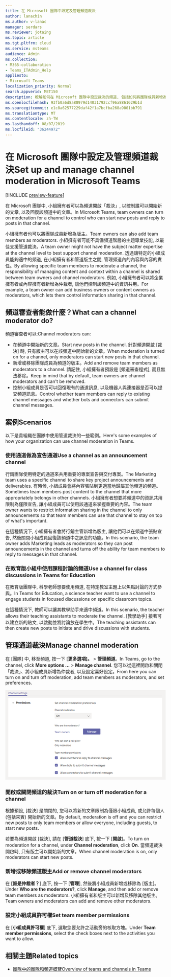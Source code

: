 ```yaml
---
title: 在 Microsoft 團隊中設定及管理頻道裁決
author: lanachin
ms.author: v-lanac
manager: serdars
ms.reviewer: jotaing
ms.topic: article
ms.tgt.pltfrm: cloud
ms.service: msteams
audience: Admin
ms.collection:
- M365-collaboration
- Teams_ITAdmin_Help
appliesto:
- Microsoft Teams
localization_priority: Normal
search.appverid: MET150
description: 瞭解如何在 Microsoft 團隊中設定裁決的頻道, 包括如何將團隊成員新增為頻道審查程式。
ms.openlocfilehash: 93fb0a6d8a88979d14031792ccf96a8861629b1d
ms.sourcegitcommit: e1c8a62577229daf42f1a7bcfba268a9001bb791
ms.translationtype: MT
ms.contentlocale: zh-TW
ms.lasthandoff: 08/07/2019
ms.locfileid: "36244972"
---
```

# <a name="set-up-and-manage-channel-moderation-in-microsoft-teams"></a><span data-ttu-id="f359c-103">在 Microsoft 團隊中設定及管理頻道裁決</span><span class="sxs-lookup"><span data-stu-id="f359c-103">Set up and manage channel moderation in Microsoft Teams</span></span>

[!INCLUDE [preview-feature](includes/preview-feature.md)]

<span data-ttu-id="f359c-104">在 Microsoft 團隊中, 小組擁有者可以為頻道開啟「裁決」, 以控制誰可以開始新的文章, 以及回復該頻道中的文章。</span><span class="sxs-lookup"><span data-stu-id="f359c-104">In Microsoft Teams, team owners can turn on moderation for a channel to control who can start new posts and reply to posts in that channel.</span></span>

<span data-ttu-id="f359c-105">小組擁有者也可以將團隊成員新增為版主。</span><span class="sxs-lookup"><span data-stu-id="f359c-105">Team owners can also add team members as moderators.</span></span> <span data-ttu-id="f359c-106">小組擁有者可能不具備頻道階層的主題專業技能, 以最佳支援管道裁決。</span><span class="sxs-lookup"><span data-stu-id="f359c-106">A team owner might not have the subject matter expertise at the channel level to best support channel moderation.</span></span> <span data-ttu-id="f359c-107">透過讓特定的小組成員能夠適中的頻道, 在小組擁有者和管道版主之間, 管理頻道內的內容與內容的責任。</span><span class="sxs-lookup"><span data-stu-id="f359c-107">By allowing specific team members to moderate a channel, the responsibility of managing content and context within a channel is shared between team owners and channel moderators.</span></span> <span data-ttu-id="f359c-108">例如, 小組擁有者可以將企業擁有者或內容擁有者新增為仲裁者, 讓他們控制該頻道中的資訊共用。</span><span class="sxs-lookup"><span data-stu-id="f359c-108">For example, a team owner can add business owners or content owners as moderators, which lets them control information sharing in that channel.</span></span>

## <a name="what-can-a-channel-moderator-do"></a><span data-ttu-id="f359c-109">頻道審查者能做什麼？</span><span class="sxs-lookup"><span data-stu-id="f359c-109">What can a channel moderator do?</span></span>

<span data-ttu-id="f359c-110">頻道審查者可以:</span><span class="sxs-lookup"><span data-stu-id="f359c-110">Channel moderators can:</span></span>

- <span data-ttu-id="f359c-111">在頻道中開始新的文章。</span><span class="sxs-lookup"><span data-stu-id="f359c-111">Start new posts in the channel.</span></span> <span data-ttu-id="f359c-112">針對頻道開啟 [裁決] 時, 只有版主可以在該頻道中開始新的文章。</span><span class="sxs-lookup"><span data-stu-id="f359c-112">When moderation is turned on for a channel, only moderators can start new posts in that channel.</span></span>
- <span data-ttu-id="f359c-113">新增或移除團隊成員為頻道的版主。</span><span class="sxs-lookup"><span data-stu-id="f359c-113">Add and remove team members as moderators to a channel.</span></span> <span data-ttu-id="f359c-114">請記住, 小組擁有者預設是 [頻道審查程式], 而且無法移除。</span><span class="sxs-lookup"><span data-stu-id="f359c-114">Keep in mind that by default, team owners are channel moderators and can't be removed.</span></span>
- <span data-ttu-id="f359c-115">控制小組成員是否可以回復現有的通道訊息, 以及機器人與連接器是否可以提交頻道訊息。</span><span class="sxs-lookup"><span data-stu-id="f359c-115">Control whether team members can reply to existing channel messages and whether bots and connectors can submit channel messages.</span></span>

## <a name="scenarios"></a><span data-ttu-id="f359c-116">案例</span><span class="sxs-lookup"><span data-stu-id="f359c-116">Scenarios</span></span>

<span data-ttu-id="f359c-117">以下是貴組織在團隊中使用管道裁決的一些範例。</span><span class="sxs-lookup"><span data-stu-id="f359c-117">Here's some examples of how your organization can use channel moderation in Teams.</span></span>

### <a name="use-a-channel-as-an-announcement-channel"></a><span data-ttu-id="f359c-118">使用通道做為宣告通道</span><span class="sxs-lookup"><span data-stu-id="f359c-118">Use a channel as an announcement channel</span></span>

<span data-ttu-id="f359c-119">行銷團隊使用特定的通道來共用重要的專案宣告與交付專案。</span><span class="sxs-lookup"><span data-stu-id="f359c-119">The Marketing team uses a specific channel to share key project announcements and deliverables.</span></span> <span data-ttu-id="f359c-120">有時候, 小組成員會將內容張貼到更適當地歸屬其他頻道的頻道。</span><span class="sxs-lookup"><span data-stu-id="f359c-120">Sometimes team members post content to the channel that more appropriately belongs in other channels.</span></span> <span data-ttu-id="f359c-121">小組擁有者想要將頻道中的資訊共用限制為僅限宣告, 讓小組成員可以使用該通道來掌握重要的內容。</span><span class="sxs-lookup"><span data-stu-id="f359c-121">The team owner wants to restrict information sharing in the channel to only announcements so that team members can use that channel to stay on top of what's important.</span></span>

<span data-ttu-id="f359c-122">在這種情況下, 小組擁有者會將行銷主管新增為版主, 讓他們可以在頻道中張貼宣告, 然後關閉小組成員回復該頻道中之訊息的功能。</span><span class="sxs-lookup"><span data-stu-id="f359c-122">In this scenario, the team owner adds Marketing leads as moderators so they can post announcements in the channel and turns off the ability for team members to reply to messages in that channel.</span></span>

### <a name="use-a-channel-for-class-discussions-in-teams-for-education"></a><span data-ttu-id="f359c-123">在教育版小組中使用課程討論的頻道</span><span class="sxs-lookup"><span data-stu-id="f359c-123">Use a channel for class discussions in Teams for Education</span></span>

<span data-ttu-id="f359c-124">在教育版團隊中, 科學老師想要使用頻道, 在特定教室主題上以焦點討論的方式參與。</span><span class="sxs-lookup"><span data-stu-id="f359c-124">In Teams for Education, a science teacher want to use a channel to engage students in focused discussions on specific classroom topics.</span></span>

<span data-ttu-id="f359c-125">在這種情況下, 教師可以讓其教學助手來適中頻道。</span><span class="sxs-lookup"><span data-stu-id="f359c-125">In this scenario, the teacher allows their teaching assistants to moderate the channel.</span></span> <span data-ttu-id="f359c-126">[教學助手] 接著可以建立新的貼文, 以啟動並將討論放在學生中。</span><span class="sxs-lookup"><span data-stu-id="f359c-126">The teaching assistants can then create new posts to initiate and drive discussions with students.</span></span>

## <a name="manage-channel-moderation"></a><span data-ttu-id="f359c-127">管理通道裁決</span><span class="sxs-lookup"><span data-stu-id="f359c-127">Manage channel moderation</span></span>

<span data-ttu-id="f359c-128">在 [團隊] 中, 移至頻道, 按一下 [**更多選項]。** > **管理頻道**。</span><span class="sxs-lookup"><span data-stu-id="f359c-128">In Teams, go to the channel, click **More options ...** > **Manage channel**.</span></span> <span data-ttu-id="f359c-129">您可以從這裡開啟和關閉「裁決」、將小組成員新增為仲裁者, 以及設定喜好設定。</span><span class="sxs-lookup"><span data-stu-id="f359c-129">From here you can turn on and turn off moderation, add team members as moderators, and set preferences.</span></span>

![manage-channel-moderation-in-teams-preferences .png](media/manage-channel-moderation-in-teams-preferences.png)

### <a name="turn-on-or-turn-off-moderation-for-a-channel"></a><span data-ttu-id="f359c-131">開啟或關閉頻道的裁決</span><span class="sxs-lookup"><span data-stu-id="f359c-131">Turn on or turn off moderation for a channel</span></span>

<span data-ttu-id="f359c-132">根據預設, [裁決] 是關閉的, 您可以將新的文章限制為僅限小組成員, 或允許每個人 (包括來賓) 開始新的文章。</span><span class="sxs-lookup"><span data-stu-id="f359c-132">By default, moderation is off and you can restrict new posts to only team members or allow everyone, including guests, to start new posts.</span></span>

<span data-ttu-id="f359c-133">若要為頻道開啟 [裁決], 請在 [**管道裁決**] 底下, 按一下 [**開啟**]。</span><span class="sxs-lookup"><span data-stu-id="f359c-133">To turn on moderation for a channel, under **Channel moderation**, click **On**.</span></span> <span data-ttu-id="f359c-134">當頻道裁決開啟時, 只有版主可以開始新的文章。</span><span class="sxs-lookup"><span data-stu-id="f359c-134">When channel moderation is on, only moderators can start new posts.</span></span> 

### <a name="add-or-remove-channel-moderators"></a><span data-ttu-id="f359c-135">新增或移除頻道版主</span><span class="sxs-lookup"><span data-stu-id="f359c-135">Add or remove channel moderators</span></span>

<span data-ttu-id="f359c-136">在 **[誰是仲裁者？**] 底下, 按一下 [**管理**], 然後將小組成員新增或移除為 [版主]。</span><span class="sxs-lookup"><span data-stu-id="f359c-136">Under **Who are the moderators?**, click **Manage**, and then add or remove team members as moderators.</span></span> <span data-ttu-id="f359c-137">小組擁有者和版主可以新增及移除其他版主。</span><span class="sxs-lookup"><span data-stu-id="f359c-137">Team owners and moderators can add and remove other moderators.</span></span>  

### <a name="set-team-member-permissions"></a><span data-ttu-id="f359c-138">設定小組成員許可權</span><span class="sxs-lookup"><span data-stu-id="f359c-138">Set team member permissions</span></span>

<span data-ttu-id="f359c-139">在 [**小組成員許可權**] 底下, 選取您要允許之活動旁的核取方塊。</span><span class="sxs-lookup"><span data-stu-id="f359c-139">Under **Team member permissions**, select the check boxes next to the activities  you want to allow.</span></span>

## <a name="related-topics"></a><span data-ttu-id="f359c-140">相關主題</span><span class="sxs-lookup"><span data-stu-id="f359c-140">Related topics</span></span>

- [<span data-ttu-id="f359c-141">團隊中的團隊和頻道概覽</span><span class="sxs-lookup"><span data-stu-id="f359c-141">Overview of teams and channels in Teams</span></span>](teams-channels-overview.md)